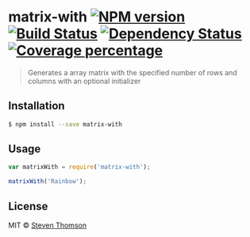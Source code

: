 # matrix-with [![NPM version][npm-image]][npm-url] [![Build Status][travis-image]][travis-url] [![Dependency Status][daviddm-image]][daviddm-url] [![Coverage percentage][coveralls-image]][coveralls-url]
> Generates a array matrix with the specified number of rows and columns with an optional initializer

## Installation

```sh
$ npm install --save matrix-with
```

## Usage

```js
var matrixWith = require('matrix-with');

matrixWith('Rainbow');
```
## License

MIT © [Steven Thomson]()


[npm-image]: https://badge.fury.io/js/matrix-with.svg
[npm-url]: https://npmjs.org/package/matrix-with
[travis-image]: https://travis-ci.org/capital5/matrix-with.svg?branch=master
[travis-url]: https://travis-ci.org/capital5/matrix-with
[daviddm-image]: https://david-dm.org/capital5/matrix-with.svg?theme=shields.io
[daviddm-url]: https://david-dm.org/capital5/matrix-with
[coveralls-image]: https://coveralls.io/repos/capital5/matrix-with/badge.svg
[coveralls-url]: https://coveralls.io/r/capital5/matrix-with
